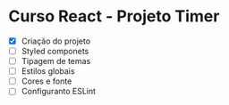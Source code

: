 # Curso React - Projeto Timer 

 - [X] Criação do projeto
 - [ ] Styled componets
 - [ ] Tipagem de temas
 - [ ] Estilos globais
 - [ ] Cores e fonte
 - [ ] Configuranto ESLint